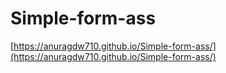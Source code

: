 # Simple-form-ass

[https://anuragdw710.github.io/Simple-form-ass/](https://anuragdw710.github.io/Simple-form-ass/)
